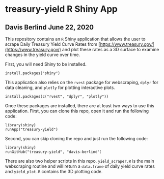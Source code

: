 # treasury-yield R Shiny App
Davis Berlind
June 22, 2020
------

This repository contains an `R` Shiny application that allows the user to scrape Daily Treasury Yield Curve Rates from [https://www.treasury.gov/](https://www.treasury.gov/) and plot these rates as a 3D surface to examine changes in the yield curve over time. 

First, you will need Shiny to be installed.

```{r eval=FALSE}
install.packages("shiny")
```

This application also relies on the `rvest` package for webscraping, `dplyr` for data cleaning, and `plotly` for plotting interactive plots.

```{r eval=FALSE}
install.packages(c("rvest", "dplyr", "plotly"))
```

Once these packages are installed, there are at least two ways to use this application. First, you can clone this repo, open it and run the following code: 

```{r eval=FALSE}
library(shiny)
runApp("treasury-yield")
```

Second, you can skip cloning the repo and just run the following code:

```{r eval=FALSE}
library(shiny)
runGitHub("treasury-yield", "davis-berlind")
```

There are also two helper scripts in this repo. `yield_scraper.R` is the main webscraping routine and will return a `data.frame` of daily yield curve rates and `yield_plot.R` contains the 3D plotting code. 
